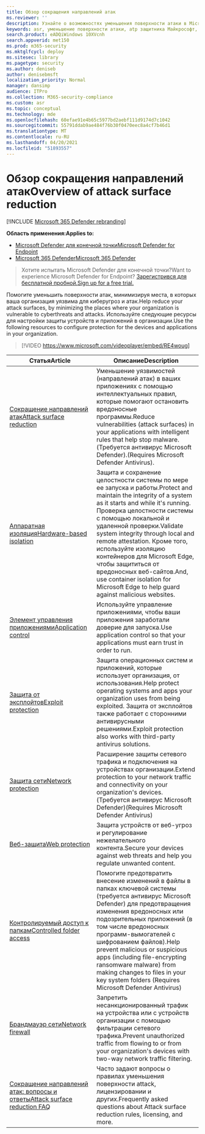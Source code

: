 ```yaml
---
title: Обзор сокращения направлений атак
ms.reviewer: ''
description: Узнайте о возможностях уменьшения поверхности атаки в Microsoft Defender для конечной точки.
keywords: asr, уменьшение поверхности атаки, atp защитника Майкрософт, защитник Microsoft для конечной точки, защитник Майкрософт, антивирус, av, защитник Windows
search.product: eADQiWindows 10XVcnh
search.appverid: met150
ms.prod: m365-security
ms.mktglfcycl: deploy
ms.sitesec: library
ms.pagetype: security
ms.author: deniseb
author: denisebmsft
localization_priority: Normal
manager: dansimp
audience: ITPro
ms.collection: M365-security-compliance
ms.custom: asr
ms.topic: conceptual
ms.technology: mde
ms.openlocfilehash: 60efae91e4b65c5977bd2aebf111d9174d7c1042
ms.sourcegitcommit: 55791ddab9ae484f76b30f0470eec8a4cf7b46d1
ms.translationtype: MT
ms.contentlocale: ru-RU
ms.lasthandoff: 04/20/2021
ms.locfileid: "51893557"
---
```

# <a name="overview-of-attack-surface-reduction"></a><span data-ttu-id="06f74-104">Обзор сокращения направлений атак</span><span class="sxs-lookup"><span data-stu-id="06f74-104">Overview of attack surface reduction</span></span>

[!INCLUDE [Microsoft 365 Defender rebranding](../../includes/microsoft-defender.md)]

<span data-ttu-id="06f74-105">**Область применения:**</span><span class="sxs-lookup"><span data-stu-id="06f74-105">**Applies to:**</span></span>
- [<span data-ttu-id="06f74-106">Microsoft Defender для конечной точки</span><span class="sxs-lookup"><span data-stu-id="06f74-106">Microsoft Defender for Endpoint</span></span>](https://go.microsoft.com/fwlink/p/?linkid=2154037)
- [<span data-ttu-id="06f74-107">Microsoft 365 Defender</span><span class="sxs-lookup"><span data-stu-id="06f74-107">Microsoft 365 Defender</span></span>](https://go.microsoft.com/fwlink/?linkid=2118804)

> <span data-ttu-id="06f74-108">Хотите испытать Microsoft Defender для конечной точки?</span><span class="sxs-lookup"><span data-stu-id="06f74-108">Want to experience Microsoft Defender for Endpoint?</span></span> [<span data-ttu-id="06f74-109">Зарегистрився для бесплатной пробной.</span><span class="sxs-lookup"><span data-stu-id="06f74-109">Sign up for a free trial.</span></span>](https://www.microsoft.com/microsoft-365/windows/microsoft-defender-atp?ocid=docs-wdatp-exposedapis-abovefoldlink)


<span data-ttu-id="06f74-110">Помогите уменьшить поверхности атак, минимизируя места, в которых ваша организация уязвима для киберугроз и атак.</span><span class="sxs-lookup"><span data-stu-id="06f74-110">Help reduce your attack surfaces, by minimizing the places where your organization is vulnerable to cyberthreats and attacks.</span></span> <span data-ttu-id="06f74-111">Используйте следующие ресурсы для настройки защиты устройств и приложений в организации.</span><span class="sxs-lookup"><span data-stu-id="06f74-111">Use the following resources to configure protection for the devices and applications in your organization.</span></span>


> [!VIDEO https://www.microsoft.com/videoplayer/embed/RE4woug]


<span data-ttu-id="06f74-112">Статья</span><span class="sxs-lookup"><span data-stu-id="06f74-112">Article</span></span> | <span data-ttu-id="06f74-113">Описание</span><span class="sxs-lookup"><span data-stu-id="06f74-113">Description</span></span>
-|-
[<span data-ttu-id="06f74-114">Сокращение направлений атак</span><span class="sxs-lookup"><span data-stu-id="06f74-114">Attack surface reduction</span></span>](./attack-surface-reduction.md) | <span data-ttu-id="06f74-115">Уменьшение уязвимостей (направлений атак) в ваших приложениях с помощью интеллектуальных правил, которые помогают остановить вредоносные программы.</span><span class="sxs-lookup"><span data-stu-id="06f74-115">Reduce vulnerabilities (attack surfaces) in your applications with intelligent rules that help stop malware.</span></span> <span data-ttu-id="06f74-116">(Требуется антивирус Microsoft Defender).</span><span class="sxs-lookup"><span data-stu-id="06f74-116">(Requires Microsoft Defender Antivirus).</span></span>
[<span data-ttu-id="06f74-117">Аппаратная изоляция</span><span class="sxs-lookup"><span data-stu-id="06f74-117">Hardware-based isolation</span></span>](/windows/security/threat-protection/microsoft-defender-application-guard/md-app-guard-overview) | <span data-ttu-id="06f74-118">Защита и сохранение целостности системы по мере ее запуска и работы.</span><span class="sxs-lookup"><span data-stu-id="06f74-118">Protect and maintain the integrity of a system as it starts and while it's running.</span></span> <span data-ttu-id="06f74-119">Проверка целостности системы с помощью локальной и удаленной проверки.</span><span class="sxs-lookup"><span data-stu-id="06f74-119">Validate system integrity through local and remote attestation.</span></span> <span data-ttu-id="06f74-120">Кроме того, используйте изоляцию контейнеров для Microsoft Edge, чтобы защититься от вредоносных веб-сайтов.</span><span class="sxs-lookup"><span data-stu-id="06f74-120">And, use container isolation for Microsoft Edge to help guard against malicious websites.</span></span>
[<span data-ttu-id="06f74-121">Элемент управления приложениями</span><span class="sxs-lookup"><span data-stu-id="06f74-121">Application control</span></span>](/windows/security/threat-protection/windows-defender-application-control/windows-defender-application-control) | <span data-ttu-id="06f74-122">Используйте управление приложениями, чтобы ваши приложения заработали доверие для запуска.</span><span class="sxs-lookup"><span data-stu-id="06f74-122">Use application control so that your applications must earn trust in order to run.</span></span>
[<span data-ttu-id="06f74-123">Защита от эксплойтов</span><span class="sxs-lookup"><span data-stu-id="06f74-123">Exploit protection</span></span>](./exploit-protection.md) | <span data-ttu-id="06f74-124">Защита операционных систем и приложений, которые использует организация, от использования.</span><span class="sxs-lookup"><span data-stu-id="06f74-124">Help protect operating systems and apps your organization uses from being exploited.</span></span> <span data-ttu-id="06f74-125">Защита от эксплойтов также работает с сторонними антивирусными решениями.</span><span class="sxs-lookup"><span data-stu-id="06f74-125">Exploit protection also works with third-party antivirus solutions.</span></span>
[<span data-ttu-id="06f74-126">Защита сети</span><span class="sxs-lookup"><span data-stu-id="06f74-126">Network protection</span></span>](./network-protection.md) | <span data-ttu-id="06f74-127">Расширение защиты сетевого трафика и подключения на устройствах организации.</span><span class="sxs-lookup"><span data-stu-id="06f74-127">Extend protection to your network traffic and connectivity on your organization's devices.</span></span> <span data-ttu-id="06f74-128">(Требуется антивирус Microsoft Defender)</span><span class="sxs-lookup"><span data-stu-id="06f74-128">(Requires Microsoft Defender Antivirus)</span></span>
[<span data-ttu-id="06f74-129">Веб-защита</span><span class="sxs-lookup"><span data-stu-id="06f74-129">Web protection</span></span>](./web-protection-overview.md) | <span data-ttu-id="06f74-130">Защита устройств от веб-угроз и регулирование нежелательного контента.</span><span class="sxs-lookup"><span data-stu-id="06f74-130">Secure your devices against web threats and help you regulate unwanted content.</span></span>
[<span data-ttu-id="06f74-131">Контролируемый доступ к папкам</span><span class="sxs-lookup"><span data-stu-id="06f74-131">Controlled folder access</span></span>](./controlled-folders.md) | <span data-ttu-id="06f74-132">Помогите предотвратить внесение изменений в файлы в папках ключевой системы (требуется антивирус Microsoft Defender) для предотвращения изменения вредоносных или подозрительных приложений (в том числе вредоносных программ-вымогателей с шифрованием файлов).</span><span class="sxs-lookup"><span data-stu-id="06f74-132">Help prevent malicious or suspicious apps (including file-encrypting ransomware malware) from making changes to files in your key system folders (Requires Microsoft Defender Antivirus)</span></span>
[<span data-ttu-id="06f74-133">Брандмауэр сети</span><span class="sxs-lookup"><span data-stu-id="06f74-133">Network firewall</span></span>](/windows/security/threat-protection/windows-firewall/windows-firewall-with-advanced-security) | <span data-ttu-id="06f74-134">Запретить несанкционированный трафик на устройства или с устройств организации с помощью фильтрации сетевого трафика.</span><span class="sxs-lookup"><span data-stu-id="06f74-134">Prevent unauthorized traffic from flowing to or from your organization's devices with two-way network traffic filtering.</span></span>
[<span data-ttu-id="06f74-135">Сокращение направлений атак: вопросы и ответы</span><span class="sxs-lookup"><span data-stu-id="06f74-135">Attack surface reduction FAQ</span></span>](./attack-surface-reduction-faq.md) | <span data-ttu-id="06f74-136">Часто задают вопросы о правилах уменьшения поверхности attack, лицензировании и других.</span><span class="sxs-lookup"><span data-stu-id="06f74-136">Frequently asked questions about Attack surface reduction rules, licensing, and more.</span></span>
